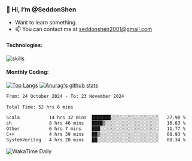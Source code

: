 ### 👋 Hi, I’m @SeddonShen
- Want to learn something.
- 📫 You can contact me at seddonshen2001@gmail.com

#### Technologies:

![skills](https://skillicons.dev/icons?i=scala,js,html,css,bootstrap,jquery,c,cpp,cloudflare,django,docker,flask,git,github,githubactions,linux,latex,mysql,nodejs,ps,php,pr,py,raspberrypi,redis,unreal,v,vscode,vue,bash)

#### Monthly Coding:
[![Top Langs](https://github-readme-stats.vercel.app/api/top-langs?username=seddonshen&show_icons=true&locale=en&layout=compact&hide=html&langs_count=8)](https://github.com/SeddonShen/)
[![Anurag's github stats](https://github-readme-stats.vercel.app/api?username=SeddonShen&count_private=true&show_icons=true)](https://github.com/anuraghazra/github-readme-stats)
<!--START_SECTION:waka-->

```txt
From: 24 October 2024 - To: 23 November 2024

Total Time: 52 hrs 6 mins

Scala           14 hrs 32 mins  ███████░░░░░░░░░░░░░░░░░░   27.90 %
sh              8 hrs 46 mins   ████▒░░░░░░░░░░░░░░░░░░░░   16.83 %
Other           6 hrs 7 mins    ███░░░░░░░░░░░░░░░░░░░░░░   11.77 %
C++             4 hrs 39 mins   ██▒░░░░░░░░░░░░░░░░░░░░░░   08.93 %
SystemVerilog   4 hrs 20 mins   ██░░░░░░░░░░░░░░░░░░░░░░░   08.34 %
```

<!--END_SECTION:waka-->

![WakaTime Daily](https://wakatime.com/share/@seddon2001/61a7e342-5f12-4fea-bf92-1fac161e97d6.svg)
<!---
SeddonShen/SeddonShen is a ✨ special ✨ repository because its `README.md` (this file) appears on your GitHub profile.
You can click the Preview link to take a look at your changes.
--->
